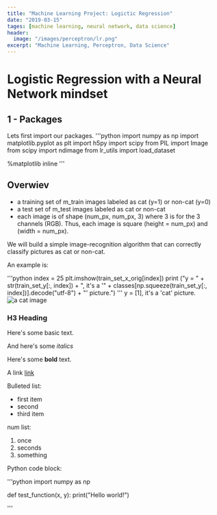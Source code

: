 ```yaml
---
title: "Machine Learning Project: Logictic Regression"
date: "2019-03-15"
tages: [machine learning, neural network, data science]
header:
  image: "/images/perceptron/lr.png"
excerpt: "Machine Learning, Perceptron, Data Science"
---
```


# Logistic Regression with a Neural Network mindset


## 1 - Packages
Lets first import our packages.
'''python
import numpy as np
import matplotlib.pyplot as plt
import h5py
import scipy
from PIL import Image
from scipy import ndimage
from lr_utils import load_dataset

%matplotlib inline
'''
## Overwiev

- a training set of m_train images labeled as cat (y=1) or non-cat (y=0)
- a test set of m_test images labeled as cat or non-cat
- each image is of shape (num_px, num_px, 3) where 3 is for the 3 channels (RGB). Thus, each image is square (height = num_px) and (width = num_px).

We will build a simple image-recognition algorithm that can correctly classify pictures as cat or non-cat.

An example is:

'''python
index = 25
plt.imshow(train_set_x_orig[index])
print ("y = " + str(train_set_y[:, index]) + ", it's a '" + classes[np.squeeze(train_set_y[:, index])].decode("utf-8") +  "' picture.")
'''
y = [1], it's a 'cat' picture.
<img src="{{ site.url }}{{ site.baseurl }}/images/cat.png" alt="a cat image">

### H3 Heading

Here's some basic text.

And here's some *italics*

Here's some **bold** text.

A link [link](https://github.com)

Bulleted list:
* first item
* second
* third item

num list:
1. once
2. seconds
3. something

Python code block:

'''python
  import numpy as np

  def test_function(x, y):
    print("Hello world!")

'''
